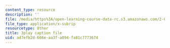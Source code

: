 ```yaml
---
content_type: resource
description: ''
file: /media/https%3A/open-learning-course-data-rc.s3.amazonaws.com/2-003sc-engineering-dynamics-fall-2011/ad7efb2d666eaa3fa094fa81c7773674_fK9AGvLf3yw.srt
file_type: application/x-subrip
resourcetype: Other
title: 3play caption file
uid: ad7efb2d-666e-aa3f-a094-fa81c7773674
---
```

